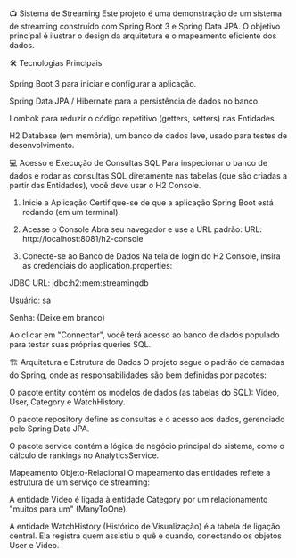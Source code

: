 📺 Sistema de Streaming 
Este projeto é uma demonstração de um sistema de streaming construído com Spring Boot 3 e Spring Data JPA. O objetivo principal é ilustrar o design da arquitetura e o mapeamento eficiente dos dados.

🛠️ Tecnologias Principais

Spring Boot 3 para iniciar e configurar a aplicação.

Spring Data JPA / Hibernate para a persistência de dados no banco.

Lombok para reduzir o código repetitivo (getters, setters) nas Entidades.

H2 Database (em memória), um banco de dados leve, usado para testes de desenvolvimento.

💻 Acesso e Execução de Consultas SQL
Para inspecionar o banco de dados e rodar as consultas SQL diretamente nas tabelas (que são criadas a partir das Entidades), você deve usar o H2 Console.

1. Inicie a Aplicação
Certifique-se de que a aplicação Spring Boot está rodando (em um terminal).

2. Acesse o Console
Abra seu navegador e use a URL padrão:
URL: http://localhost:8081/h2-console

3. Conecte-se ao Banco de Dados
Na tela de login do H2 Console, insira as credenciais do application.properties:

JDBC URL: jdbc:h2:mem:streamingdb

Usuário: sa

Senha: (Deixe em branco)

Ao clicar em "Connectar", você terá acesso ao banco de dados populado para testar suas próprias queries SQL.

🏗️ Arquitetura e Estrutura de Dados
O projeto segue o padrão de camadas do Spring, onde as responsabilidades são bem definidas por pacotes:

O pacote entity contém os modelos de dados (as tabelas do SQL): Video, User, Category e WatchHistory.

O pacote repository define as consultas e o acesso aos dados, gerenciado pelo Spring Data JPA.

O pacote service contém a lógica de negócio principal do sistema, como o cálculo de rankings no AnalyticsService.

Mapeamento Objeto-Relacional
O mapeamento das entidades reflete a estrutura de um serviço de streaming:

A entidade Video é ligada à entidade Category por um relacionamento "muitos para um" (ManyToOne).

A entidade WatchHistory (Histórico de Visualização) é a tabela de ligação central. Ela registra quem assistiu o quê e quando, conectando os objetos User e Video.

